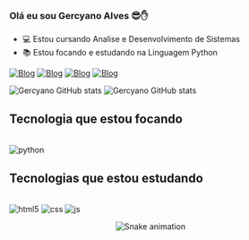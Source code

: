 
### Olá eu sou Gercyano Alves  😎✋
- 💻 Estou cursando Analise e Desenvolvimento de Sistemas
- 📚 Estou focando e estudando na Linguagem Python


[![Blog](https://img.shields.io/badge/LinkedIn-0077B5?style=for-the-badge&logo=linkedin&logoColor=white)](https://www.linkedin.com/in/gercyano-alves-957623226/)
[![Blog](https://img.shields.io/badge/Facebook-1877F2?style=for-the-badge&logo=facebook&logoColor=white)](https://www.facebook.com/beybe.sauro.75)
[![Blog](https://img.shields.io/badge/Instagram-E4405F?style=for-the-badge&logo=instagram&logoColor=white)](https://www.instagram.com/gercyanoalves/)
[![Blog](https://img.shields.io/badge/Gmail-E4405F?style=for-the-badge&logo=gmail&logoColor=white)](mailto:gercyanoalves@gmail.com)

![Gercyano GitHub stats](https://github-readme-stats.vercel.app/api?username=gercyanoalves&theme=aura&show_icons=true)
![Gercyano GitHub stats](https://github-readme-stats.vercel.app/api/top-langs/?username=gercyanoalves&layout=compact&langs_count=7&theme=dark)


## Tecnologia que estou focando
<div style="display: inline_block"> <br/>
    <img aling= "center" alt="python" src="https://img.shields.io/badge/Python-14354C?style=for-the-badge&logo=python&logoColor=white"/>
</div>

## Tecnologias que estou estudando
<div style="display: inline_block"> <br/>
    <img aling= "center" alt="html5" src="https://img.shields.io/badge/HTML5-E34F26?style=for-the-badge&logo=html5&logoColor=white"/>
    <img aling= "center" alt="css" src="https://img.shields.io/badge/CSS-239120?&style=for-the-badge&logo=css3&logoColor=white"/>
    <img aling= "center" alt="js" src="https://img.shields.io/badge/JavaScript-323330?style=for-the-badge&logo=javascript&logoColor=F7DF1E"/>
</div>

<div align="center"> 
  
  ![Snake animation](https://github.com/GercyanoAlves/gercyanoalves/blob/output/github-contribution-grid-snake.svg)
 
</div>



